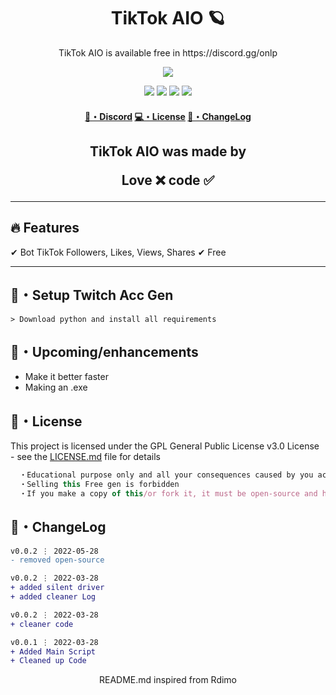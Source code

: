 <h1 align="center">
  TikTok AIO 🪐
</h1>

<p align="center">
  TikTok AIO is available free in https://discord.gg/onlp
</p>

<p align="center"> 
  <kbd>
<img src="https://cdn.discordapp.com/attachments/979841729538687017/980559718730833950/tiktok-loddgo-3.png"></img>
  </kbd>
</p>

<p align="center">
  <img src="https://img.shields.io/github/languages/top/xtekky/Twitch-Account-Gen?style=flat-square" </a>
  <img src="https://img.shields.io/github/last-commit/xtekky/Twitch-Account-Gen?style=flat-square" </a>
  <img src="https://img.shields.io/github/stars/xtekky/Twitch-Account-Gen?color=7F9DE0&label=Stars&style=flat-square" </a>
  <img src="https://img.shields.io/github/forks/xtekky/Twitch-Account-Gen?color=7F9DE0&label=Forks&style=flat-square" </a>
</p>

<h4 align="center">
  <a href="https://discord.gg">🌌・Discord</a>
  <a href="https://github.com/xtekky/Twitch-Account-Gen#license">💻・License</a>
  <a href="https://github.com/xtekky/Twitch-Account-Gen#changelog">📜・ChangeLog</a>
</h4>

<h2 align="center">
   TikTok AIO was made by

Love ❌ code ✅

</h2>

---

## :fire: Features

✔ Bot TikTok Followers, Likes, Views, Shares
✔ Free

---

## 🚀・Setup Twitch Acc Gen

```sh-session
> Download python and install all requirements
```

## 🎉・Upcoming/enhancements

- Make it better faster
- Making an .exe

## 📄・License

This project is licensed under the GPL General Public License v3.0 License - see the [LICENSE.md](./LICENSE) file for details
```js
  ・Educational purpose only and all your consequences caused by you actions is your responsibility
  ・Selling this Free gen is forbidden
  ・If you make a copy of this/or fork it, it must be open-source and have credits linking to this repo
```

## 💭・ChangeLog

```diff
v0.0.2 ⋮ 2022-05-28
- removed open-source

v0.0.2 ⋮ 2022-03-28
+ added silent driver
+ added cleaner Log

v0.0.2 ⋮ 2022-03-28
+ cleaner code

v0.0.1 ⋮ 2022-03-28
+ Added Main Script
+ Cleaned up Code
```

<p align="center">
  README.md inspired from Rdimo
</p>
